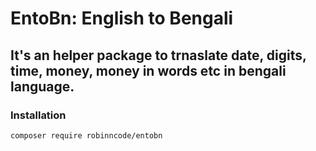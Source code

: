 # EntoBn: English to Bengali
## It's an helper package to trnaslate date, digits, time, money, money in words etc in bengali language.

### Installation
```
composer require robinncode/entobn

```
